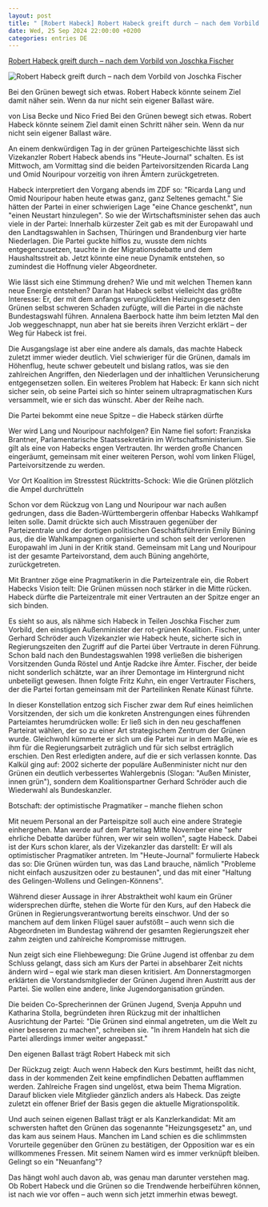 ```yaml
---
layout: post
title: " [Robert Habeck] Robert Habeck greift durch – nach dem Vorbild von Joschka Fischer"
date: Wed, 25 Sep 2024 22:00:00 +0200
categories: entries DE
---
```

[Robert Habeck greift durch – nach dem Vorbild von Joschka Fischer](https://www.stern.de/politik/deutschland/robert-habeck-greift-durch---nach-dem-vorbild-von-joschka-fischer-35097946.html)

![Robert Habeck greift durch – nach dem Vorbild von Joschka Fischer](https://image.stern.de/35097948/t/02/v1/w1440/r1.7778/-/habeck.jpg)

Bei den Grünen bewegt sich etwas. Robert Habeck könnte seinem Ziel damit näher sein. Wenn da nur nicht sein eigener Ballast wäre.

von Lisa Becke und Nico Fried Bei den Grünen bewegt sich etwas. Robert Habeck könnte seinem Ziel damit einen Schritt näher sein. Wenn da nur nicht sein eigener Ballast wäre.

An einem denkwürdigen Tag in der grünen Parteigeschichte lässt sich Vizekanzler Robert Habeck abends ins "Heute-Journal" schalten. Es ist Mittwoch, am Vormittag sind die beiden Parteivorsitzenden Ricarda Lang und Omid Nouripour vorzeitig von ihren Ämtern zurückgetreten.

Habeck interpretiert den Vorgang abends im ZDF so: "Ricarda Lang und Omid Nouripour haben heute etwas ganz, ganz Seltenes gemacht." Sie hätten der Partei in einer schwierigen Lage "eine Chance geschenkt", nun "einen Neustart hinzulegen". So wie der Wirtschaftsminister sehen das auch viele in der Partei: Innerhalb kürzester Zeit gab es mit der Europawahl und den Landtagswahlen in Sachsen, Thüringen und Brandenburg vier harte Niederlagen. Die Partei guckte hilflos zu, wusste dem nichts entgegenzusetzen, tauchte in der Migrationsdebatte und dem Haushaltsstreit ab. Jetzt könnte eine neue Dynamik entstehen, so zumindest die Hoffnung vieler Abgeordneter.

Wie lässt sich eine Stimmung drehen? Wie und mit welchen Themen kann neue Energie entstehen? Daran hat Habeck selbst vielleicht das größte Interesse: Er, der mit dem anfangs verunglückten Heizungsgesetz den Grünen selbst schweren Schaden zufügte, will die Partei in die nächste Bundestagswahl führen. Annalena Baerbock hatte ihm beim letzten Mal den Job weggeschnappt, nun aber hat sie bereits ihren Verzicht erklärt – der Weg für Habeck ist frei.

Die Ausgangslage ist aber eine andere als damals, das machte Habeck zuletzt immer wieder deutlich. Viel schwieriger für die Grünen, damals im Höhenflug, heute schwer gebeutelt und bislang ratlos, was sie den zahlreichen Angriffen, den Niederlagen und der inhaltlichen Verunsicherung entgegensetzen sollen. Ein weiteres Problem hat Habeck: Er kann sich nicht sicher sein, ob seine Partei sich so hinter seinem ultrapragmatischen Kurs versammelt, wie er sich das wünscht. Aber der Reihe nach.

Die Partei bekommt eine neue Spitze – die Habeck stärken dürfte

Wer wird Lang und Nouripour nachfolgen? Ein Name fiel sofort: Franziska Brantner, Parlamentarische Staatssekretärin im Wirtschaftsministerium. Sie gilt als eine von Habecks engen Vertrauten. Ihr werden große Chancen eingeräumt, gemeinsam mit einer weiteren Person, wohl vom linken Flügel, Parteivorsitzende zu werden.

Vor Ort Koalition im Stresstest Rücktritts-Schock: Wie die Grünen plötzlich die Ampel durchrütteln

Schon vor dem Rückzug von Lang und Nouripour war nach außen gedrungen, dass die Baden-Württembergerin offenbar Habecks Wahlkampf leiten solle. Damit drückte sich auch Misstrauen gegenüber der Parteizentrale und der dortigen politischen Geschäftsführerin Emily Büning aus, die die Wahlkampagnen organisierte und schon seit der verlorenen Europawahl im Juni in der Kritik stand. Gemeinsam mit Lang und Nouripour ist der gesamte Parteivorstand, dem auch Büning angehörte, zurückgetreten.

Mit Brantner zöge eine Pragmatikerin in die Parteizentrale ein, die Robert Habecks Vision teilt: Die Grünen müssen noch stärker in die Mitte rücken. Habeck dürfte die Parteizentrale mit einer Vertrauten an der Spitze enger an sich binden.

Es sieht so aus, als nähme sich Habeck in Teilen Joschka Fischer zum Vorbild, den einstigen Außenminister der rot-grünen Koalition. Fischer, unter Gerhard Schröder auch Vizekanzler wie Habeck heute, sicherte sich in Regierungszeiten den Zugriff auf die Partei über Vertraute in deren Führung. Schon bald nach den Bundestagswahlen 1998 verließen die bisherigen Vorsitzenden Gunda Röstel und Antje Radcke ihre Ämter. Fischer, der beide nicht sonderlich schätzte, war an ihrer Demontage im Hintergrund nicht unbeteiligt gewesen. Ihnen folgte Fritz Kuhn, ein enger Vertrauter Fischers, der die Partei fortan gemeinsam mit der Parteilinken Renate Künast führte.

In dieser Konstellation entzog sich Fischer zwar dem Ruf eines heimlichen Vorsitzenden, der sich um die konkreten Anstrengungen eines führenden Parteiamtes herumdrücken wolle: Er ließ sich in den neu geschaffenen Parteirat wählen, der so zu einer Art strategischem Zentrum der Grünen wurde. Gleichwohl kümmerte er sich um die Partei nur in dem Maße, wie es ihm für die Regierungsarbeit zuträglich und für sich selbst erträglich erschien. Den Rest erledigten andere, auf die er sich verlassen konnte. Das Kalkül ging auf: 2002 sicherte der populäre Außenminister nicht nur den Grünen ein deutlich verbessertes Wahlergebnis (Slogan: "Außen Minister, innen grün"), sondern dem Koalitionspartner Gerhard Schröder auch die Wiederwahl als Bundeskanzler.

Botschaft: der optimistische Pragmatiker – manche fliehen schon

Mit neuem Personal an der Parteispitze soll auch eine andere Strategie einhergehen. Man werde auf dem Parteitag Mitte November eine "sehr ehrliche Debatte darüber führen, wer wir sein wollen", sagte Habeck. Dabei ist der Kurs schon klarer, als der Vizekanzler das darstellt: Er will als optimistischer Pragmatiker antreten. Im "Heute-Journal" formulierte Habeck das so: Die Grünen würden tun, was das Land brauche, nämlich "Probleme nicht einfach auszusitzen oder zu bestaunen", und das mit einer "Haltung des Gelingen-Wollens und Gelingen-Könnens".

Während dieser Aussage in ihrer Abstraktheit wohl kaum ein Grüner widersprechen dürfte, stehen die Worte für den Kurs, auf den Habeck die Grünen in Regierungsverantwortung bereits einschwor. Und der so manchem auf dem linken Flügel sauer aufstößt – auch wenn sich die Abgeordneten im Bundestag während der gesamten Regierungszeit eher zahm zeigten und zahlreiche Kompromisse mittrugen.

Nun zeigt sich eine Fliehbewegung: Die Grüne Jugend ist offenbar zu dem Schluss gelangt, dass sich am Kurs der Partei in absehbarer Zeit nichts ändern wird – egal wie stark man diesen kritisiert. Am Donnerstagmorgen erklärten die Vorstandsmitglieder der Grünen Jugend ihren Austritt aus der Partei. Sie wollen eine andere, linke Jugendorganisation gründen.

Die beiden Co-Sprecherinnen der Grünen Jugend, Svenja Appuhn und Katharina Stolla, begründeten ihren Rückzug mit der inhaltlichen Ausrichtung der Partei: "Die Grünen sind einmal angetreten, um die Welt zu einer besseren zu machen", schreiben sie. "In ihrem Handeln hat sich die Partei allerdings immer weiter angepasst."

Den eigenen Ballast trägt Robert Habeck mit sich

Der Rückzug zeigt: Auch wenn Habeck den Kurs bestimmt, heißt das nicht, dass in der kommenden Zeit keine empfindlichen Debatten aufflammen werden. Zahlreiche Fragen sind ungelöst, etwa beim Thema Migration. Darauf blicken viele Mitglieder gänzlich anders als Habeck. Das zeigte zuletzt ein offener Brief der Basis gegen die aktuelle Migrationspolitik.

Und auch seinen eigenen Ballast trägt er als Kanzlerkandidat: Mit am schwersten haftet den Grünen das sogenannte "Heizungsgesetz" an, und das kam aus seinem Haus. Manchen im Land schien es die schlimmsten Vorurteile gegenüber den Grünen zu bestätigen, der Opposition war es ein willkommenes Fressen. Mit seinem Namen wird es immer verknüpft bleiben. Gelingt so ein "Neuanfang"?

Das hängt wohl auch davon ab, was genau man darunter verstehen mag. Ob Robert Habeck und die Grünen so die Trendwende herbeiführen können, ist nach wie vor offen – auch wenn sich jetzt immerhin etwas bewegt.

